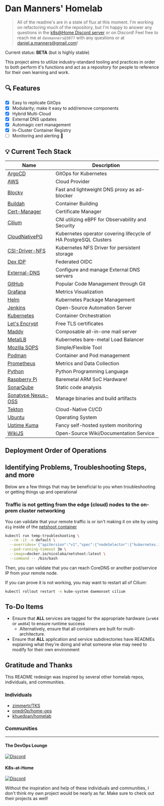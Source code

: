 # Dan Manners' Homelab

> All of the readme's are in a state of flux at this moment. I'm working on refactoring much of the repository, but I'm happy to answer any questions in the [k8s@Home Discord server](https://discord.gg/k8s-at-home) or on Discord! Feel free to reach me at `danmanners@3077` with any questions or at [daniel.a.manners@gmail.com](mailto:daniel.a.manners@gmail.com)!

Current status: **BETA** (but is highly stable)

This project aims to utilize industry-standard tooling and practices in order to both perform it's functions and act as a repository for people to reference for their own learning and work.

## 🔍 Features

- [x] Easy to replicate GitOps
- [x] Modularity; make it easy to add/remove components
- [x] Hybrid Multi-Cloud
- [x] External DNS updates
- [x] Automagic cert management
- [x] In-Cluster Container Registry
- [ ] Monitoring and alerting 🚧

## 💡 Current Tech Stack

| Name                                                                     | Description                                                                   |
| ------------------------------------------------------------------------ | ----------------------------------------------------------------------------- |
| [ArgoCD](https://argoproj.github.io/cd/)                                 | GitOps for Kubernetes                                                         |
| [AWS](https://aws.amazon.com/)                                           | Cloud Provider                                                                |
| [Blocky](https://github.com/0xERR0R/blocky)                              | Fast and lightweight DNS proxy as ad-blocker                                  |
| [Buildah](https://github.com/containers/buildah/)                        | Container Building                                                            |
| [Cert-Manager](https://cert-manager.io/docs/)                            | Certificate Manager                                                           |
| [Cilium](https://cilium.io/)                                             | CNI utilizing eBPF for Observability and Security                             |
| [CloudNativePG](https://cloudnative-pg.io/)                              | Kubernetes operator covering lifecycle of HA PostgreSQL Clusters              |
| [CSI-Driver-NFS](https://github.com/kubernetes-csi/csi-driver-nfs)       | Kubernetes NFS Driver for persistent storage                                  |
| [Dex IDP](https://dexidp.io/)                                            | Federated OIDC                                                                |
| [External-DNS](https://github.com/kubernetes-sigs/external-dns)          | Configure and manage External DNS servers                                     |
| [GitHub](https://github.com/)                                            | Popular Code Management through Git                                           |
| [Grafana](https://grafana.com/)                                          | Metrics Visualization                                                         |
| [Helm](https://helm.sh/)                                                 | Kubernetes Package Management                                                 |
| [Jenkins](https://www.jenkins.io/)                                       | Open-Source Automation Server                                                 |
| [Kubernetes](https://kubernetes.io/)                                     | Container Orchestration                                                       |
| [Let's Encrypt](https://letsencrypt.org/)                                | Free TLS certificates                                                         |
| [Maddy](https://github.com/foxcpp/maddy)                                 | Composable all-in-one mail server                                             |
| [MetalLB](https://metallb.universe.tf/)                                  | Kubernetes bare-metal Load Balancer                                           |
| [Mozilla SOPS](https://github.com/mozilla/sops)                          | Simple/Flexible Tool                                                          |
| [Podman](https://github.com/containers/podman/)                          | Container and Pod management                                                  |
| [Prometheus](https://prometheus.io/)                                     | Metrics and Data Collection                                                   |
| [Python](https://www.python.org/)                                        | Python Programming Language                                                   |
| [Raspberry Pi](https://www.raspberrypi.org/)                             | Baremetal ARM SoC Hardware!                                                   |
| [SonarQube](https://www.sonarqube.org/)                                  | Static code analysis                                                          |
| [Sonatype Nexus-OSS](https://www.sonatype.com/products/nexus-repository) | Manage binaries and build artifacts                                           |
| [Tekton](https://tekton.dev/)                                            | Cloud-Native CI/CD                                                            |
| [Ubuntu](https://ubuntu.com/)                                            | Operating System                                                              |
| [Uptime Kuma](https://github.com/louislam/uptime-kuma)                   | Fancy self-hosted system monitoring                                           |
| [WikiJS](https://js.wiki/)                                               | Open-Source Wiki/Documentation Service                                        |

## Deployment Order of Operations


## Identifying Problems, Troubleshooting Steps, and more

Below are a few things that may be beneficial to you when troubleshooting or getting things up and operational

### Traffic is not getting from the edge (cloud) nodes to the on-prem cluster networking

You can validate that your remote traffic is or isn't making it on site by using `dig` inside of the [netshoot container]()

```bash
kubectl run temp-troubleshooting \
  --rm -it -n default \
  --overrides='{"apiVersion":"v1","spec":{"nodeSelector":{"kubernetes.io/hostname":"talos-aws-grav01"}}}' \
  --pod-running-timeout 3m \
  --image=docker.io/nicolaka/netshoot:latest \
  --command -- /bin/bash
```

Then, you can validate that you can reach CoreDNS or another pod/service IP from your remote node.

If you can prove it is not working, you may want to restart all of Cilium:

```bash
kubectl rollout restart -n kube-system daemonset cilium
```

## To-Do Items

- Ensure that **ALL** services are tagged for the appropriate hardware (`arm64` or `amd64`) to ensure runtime success
  - Alternatively, ensure that all containers are built for multi-architecture.
- Ensure that **ALL** application and service subdirectories have READMEs explaining what they're doing and what someone else may need to modify for their own environment

## Gratitude and Thanks

This README redesign was inspired by several other homelab repos, individuals, and communities.

### Individuals

- [zimmertr/TKS](https://github.com/zimmertr/TKS)
- [onedr0p/home-ops](https://github.com/onedr0p/home-ops/)
- [khuedoan/homelab](https://github.com/khuedoan/homelab)

### Communities

-----

#### The DevOps Lounge

[![Discord](https://img.shields.io/discord/611083841792376843?style=for-the-badge&label=discord&logo=discord&logoColor=white)](https://discord.gg/devopslounge)

#### K8s-at-Home

[![Discord](https://img.shields.io/discord/673534664354430999?style=for-the-badge&label=discord&logo=discord&logoColor=white)](https://discord.gg/k8s-at-home)

Without the inspiration and help of these individuals and communities, I don't think my own project would be nearly as far. Make sure to check out their projects as well!
